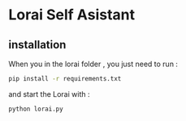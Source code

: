 # Lorai Self Asistant
## installation

When you in the lorai folder , you just need to run :

```sh
pip install -r requirements.txt
```

and start the Lorai with :

```sh
python lorai.py
```
